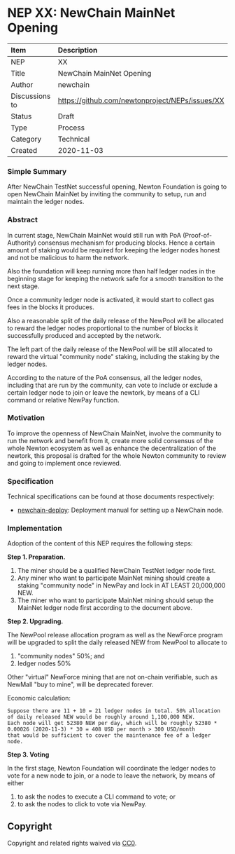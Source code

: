 
# NEP XX: NewChain MainNet Opening

| Item | Description |
|:-|:-|
| NEP | XX |
| Title | NewChain MainNet Opening |
| Author | newchain |
| Discussions to | https://github.com/newtonproject/NEPs/issues/XX |
| Status | Draft |
| Type | Process |
| Category | Technical |
| Created | 2020-11-03 |


### Simple Summary

After NewChain TestNet successful opening, Newton Foundation is going to open NewChain MainNet by inviting the community to setup, run and maintain the ledger nodes.

### Abstract

In current stage, NewChain MainNet would still run with PoA (Proof-of-Authority) consensus mechanism for producing blocks.
Hence a certain amount of staking would be required for keeping the ledger nodes honest and not be malicious to harm the network.

Also the foundation will keep running more than half ledger nodes in the beginning stage for keeping the network safe for a smooth transition to the next stage.

Once a community ledger node is activated, it would start to collect gas fees in the blocks it produces.

Also a reasonable split of the daily release of the NewPool will be allocated to reward the ledger nodes proportional to the number of blocks it successfully produced and accepted by the network.

The left part of the daily release of the NewPool will be still allocated to reward the virtual "community node" staking, including the staking by the ledger nodes.

According to the nature of the PoA consensus, all the ledger nodes, including that are run by the community, can vote to include or exclude a certain ledger node to join or leave the newtork, by means of a CLI command or relative NewPay function.

### Motivation

To improve the openness of NewChain MainNet, involve the community to run the network and benefit from it, create more solid consensus of the whole Newton ecosystem as well as enhance the decentralization of the newtork, this proposal is drafted for the whole Newton community to review and going to implement once reviewed.

### Specification

Technical specifications can be found at those documents respectively:

- [newchain-deploy](https://github.com/newtonproject/newchain-deploy): Deployment manual for setting up a NewChain node.

### Implementation

Adoption of the content of this NEP requires the following steps:

**Step 1. Preparation.**

1. The miner should be a qualified NewChain TestNet ledger node first.
2. Any miner who want to participate MainNet mining should create a staking "community node" in NewPay and lock in AT LEAST 20,000,000 NEW.
3. The miner who want to participate MainNet mining should setup the MainNet ledger node first according to the document above.

**Step 2. Upgrading.**

The NewPool release allocation program as well as the NewForce program will be upgraded to split the daily released NEW from NewPool to allocate to 
1. "community nodes" 50%; and 
2. ledger nodes 50% 

Other "virtual" NewForce mining that are not on-chain verifiable, such as NewMall "buy to mine", will be deprecated forever.

Economic calculation:

	Suppose there are 11 + 10 = 21 ledger nodes in total. 50% allocation of daily released NEW would be roughly around 1,100,000 NEW.
	Each node will get 52380 NEW per day, which will be roughly 52380 * 0.00026 (2020-11-3) * 30 = 408 USD per month > 300 USD/month 
	that would be sufficient to cover the maintenance fee of a ledger node.

**Step 3. Voting**

In the first stage, Newton Foundation will coordinate the ledger nodes to vote for a new node to join, or a node to leave the network, by means of either
1. to ask the nodes to execute a CLI command to vote; or
2. to ask the nodes to click to vote via NewPay.


## Copyright

Copyright and related rights waived via [CC0](https://creativecommons.org/publicdomain/zero/1.0/).

